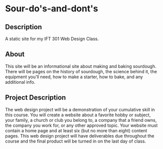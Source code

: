 # Sour-do's-and-dont's

## Description
A static site for my IFT 301 Web Design Class.

## About
This site will be an informational site about making and baking sourdough. There will be pages on 
the history of sourdough, the science behind it, the equipment you'll need, how to make a 
starter, how to bake, and any additional info.

## Project Description
The web design project will be a demonstration of your cumulative skill in this course. You will 
create a website about a favorite hobby or subject, your family, a church or club you belong to, 
a company that a friend owns, the company you work for, or any other approved topic. Your website 
must contain a home page and at least six (but no more than eight) content pages. This web design 
project will have deliverables due throughout the course and the final product will be turned in 
on the last day of class.